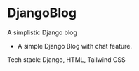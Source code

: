 # DjangoBlog
A simplistic Django blog

- A simple Django Blog with chat feature. 

Tech stack: Django, HTML, Tailwind CSS
